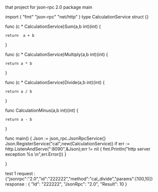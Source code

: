 that project for json-rpc 2.0
package main

import (
	"fmt"
	"json-rpc"
	"net/http"
)
type CalculationService struct {}

func (c * CalculationService)Sum(a,b int)(int) {

	return  a + b
}

func (c * CalculationService)Multiply(a,b int)(int) {

	return a * b
}

func (c * CalculationService)Divide(a,b int)(int) {

	return a / b
}

func CalculationMinus(a,b int)(int) {

	return a - b
}



func main() {
	Json := json_rpc.JsonRpcService{}
	Json.RegisterService("cal",new(CalculationService))
	if err := http.ListenAndServe(":8090",&Json);err != nil {
		fmt.Println("http server exception %s \n",err.Error())
	}

}

test 1 
       request :
               {"jsonrpc":"2.0","id":"222222","method":"cal_divide","params":[100,10]}
       response :
                {
                    "Id": "222222",
                    "JsonRpc": "2.0",
                    "Result": 10
                }
